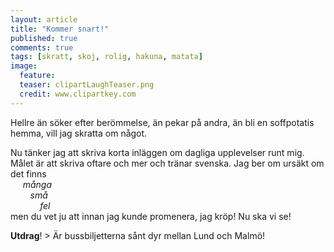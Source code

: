```yaml
---
layout: article
title: "Kommer snart!"
published: true
comments: true
tags: [skratt, skoj, rolig, hakuna, matata]
image:
  feature:
  teaser: clipartLaughTeaser.png
  credit: www.clipartkey.com
---
```


Hellre än söker efter berömmelse, än pekar på andra, än bli en soffpotatis hemma, vill jag skratta om något.

Nu tänker jag att skriva korta inläggen om dagliga upplevelser runt mig. Målet är att skriva oftare och mer och tränar svenska. Jag ber om ursäkt om det finns <br>
&nbsp;&nbsp;&nbsp;&nbsp; *många <br>
&nbsp;&nbsp;&nbsp;&nbsp;&nbsp;&nbsp;&nbsp;&nbsp;små <br>
&nbsp;&nbsp;&nbsp;&nbsp;&nbsp;&nbsp;&nbsp;&nbsp;&nbsp;&nbsp;&nbsp;&nbsp;fel* <br>
men du vet ju att innan jag kunde promenera, jag kröp! Nu ska vi se!

**Utdrag**! > Är bussbiljetterna sånt dyr mellan Lund och Malmö!
